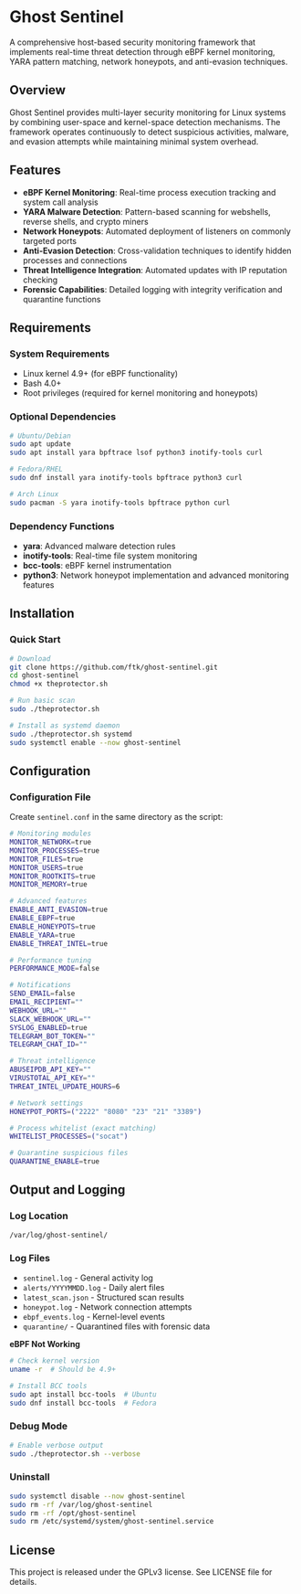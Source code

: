 # Ghost Sentinel

A comprehensive host-based security monitoring framework that implements real-time threat detection through eBPF kernel monitoring, YARA pattern matching, network honeypots, and anti-evasion techniques.

## Overview

Ghost Sentinel provides multi-layer security monitoring for Linux systems by combining user-space and kernel-space detection mechanisms. The framework operates continuously to detect suspicious activities, malware, and evasion attempts while maintaining minimal system overhead.

## Features

- **eBPF Kernel Monitoring**: Real-time process execution tracking and system call analysis
- **YARA Malware Detection**: Pattern-based scanning for webshells, reverse shells, and crypto miners
- **Network Honeypots**: Automated deployment of listeners on commonly targeted ports
- **Anti-Evasion Detection**: Cross-validation techniques to identify hidden processes and connections
- **Threat Intelligence Integration**: Automated updates with IP reputation checking
- **Forensic Capabilities**: Detailed logging with integrity verification and quarantine functions

## Requirements

### System Requirements
- Linux kernel 4.9+ (for eBPF functionality)
- Bash 4.0+
- Root privileges (required for kernel monitoring and honeypots)

### Optional Dependencies
```bash
# Ubuntu/Debian
sudo apt update
sudo apt install yara bpftrace lsof python3 inotify-tools curl

# Fedora/RHEL
sudo dnf install yara inotify-tools bpftrace python3 curl

# Arch Linux
sudo pacman -S yara inotify-tools bpftrace python curl
```

### Dependency Functions
- **yara**: Advanced malware detection rules
- **inotify-tools**: Real-time file system monitoring
- **bcc-tools**: eBPF kernel instrumentation
- **python3**: Network honeypot implementation and advanced monitoring features

## Installation

### Quick Start
```bash
# Download
git clone https://github.com/ftk/ghost-sentinel.git
cd ghost-sentinel
chmod +x theprotector.sh

# Run basic scan
sudo ./theprotector.sh

# Install as systemd daemon
sudo ./theprotector.sh systemd
sudo systemctl enable --now ghost-sentinel
```

## Configuration

### Configuration File
Create `sentinel.conf` in the same directory as the script:

```bash
# Monitoring modules
MONITOR_NETWORK=true
MONITOR_PROCESSES=true
MONITOR_FILES=true
MONITOR_USERS=true
MONITOR_ROOTKITS=true
MONITOR_MEMORY=true

# Advanced features
ENABLE_ANTI_EVASION=true
ENABLE_EBPF=true
ENABLE_HONEYPOTS=true
ENABLE_YARA=true
ENABLE_THREAT_INTEL=true

# Performance tuning
PERFORMANCE_MODE=false

# Notifications
SEND_EMAIL=false
EMAIL_RECIPIENT=""
WEBHOOK_URL=""
SLACK_WEBHOOK_URL=""
SYSLOG_ENABLED=true
TELEGRAM_BOT_TOKEN=""
TELEGRAM_CHAT_ID=""

# Threat intelligence
ABUSEIPDB_API_KEY=""
VIRUSTOTAL_API_KEY=""
THREAT_INTEL_UPDATE_HOURS=6

# Network settings
HONEYPOT_PORTS=("2222" "8080" "23" "21" "3389")

# Process whitelist (exact matching)
WHITELIST_PROCESSES=("socat")

# Quarantine suspicious files
QUARANTINE_ENABLE=true
```


## Output and Logging

### Log Location
`/var/log/ghost-sentinel/`

### Log Files
- `sentinel.log` - General activity log
- `alerts/YYYYMMDD.log` - Daily alert files
- `latest_scan.json` - Structured scan results
- `honeypot.log` - Network connection attempts
- `ebpf_events.log` - Kernel-level events
- `quarantine/` - Quarantined files with forensic data

**eBPF Not Working**
```bash
# Check kernel version
uname -r  # Should be 4.9+

# Install BCC tools
sudo apt install bcc-tools  # Ubuntu
sudo dnf install bcc-tools  # Fedora
```

### Debug Mode
```bash
# Enable verbose output
sudo ./theprotector.sh --verbose 
```

### Uninstall
```bash
sudo systemctl disable --now ghost-sentinel
sudo rm -rf /var/log/ghost-sentinel
sudo rm -rf /opt/ghost-sentinel
sudo rm /etc/systemd/system/ghost-sentinel.service
```

## License

This project is released under the GPLv3 license. See LICENSE file for details.
